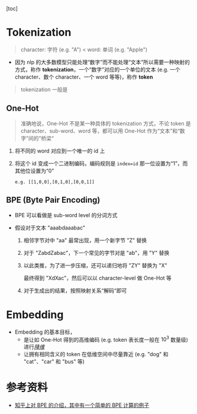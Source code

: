 [toc]

# Tokenization

> character: 字符 (e.g. "A") < word: 单词 (e.g. "Apple")

- 因为 nlp 的大多数模型只能处理“数字”而不能处理“文本”所以需要一种映射的方式，称作 **tokenization**，一个“数字”对应的一个单位的文本 (e.g. 一个 character、数个 character、一个 word 等等)，称作 **token**

> tokenization 一般是



## One-Hot

> 准确地说，One-Hot 不是某一种具体的 tokenization 方式，不论 token 是 character、sub-word、word 等，都可以用 One-Hot 作为“文本”和“数字”间的”桥梁“

1. 将不同的 word 对应到一个唯一的 id 上

2. 将这个 id 变成一个二进制编码，编码规则是 `index=id` 那一位设置为“1”，而其他位设置为“0”

   ```
   e.g. [[1,0,0],[0,1,0],[0,0,1]]
   ```



## BPE (Byte Pair Encoding)

- BPE 可以看做是 sub-word level 的分词方式

- 假设对于文本 "aaabdaaabac"

  1. 相邻字节对中 "aa" 最常出现，用一个新字节 "Z" 替换

  2. 对于 "ZabdZabac"，下一个常见的字节对是 "ab"，用 "Y" 替换

  3. 以此类推，为了进一步压缩，还可以递归地将 "ZY" 替换为 "X"

     最终得到 "XdXac"，然后可以以 character-level 做 One-Hot 等

  4. 对于生成出的结果，按照映射关系“解码“即可





# Embedding

- Embedding 的基本目标，
  - 是让如 One-Hot 得到的高维编码 (e.g. token 表长度一般在 $10^3$ 数量级) 进行<u>*降维*</u>
  - 让拥有相同含义的 token 在低维空间中尽量靠近 (e.g. "dog" 和 "cat"、"car" 和 "bus" 等)





# 参考资料

- [知乎上对 BPE 的介绍，其中有一个简单的 BPE 计算的例子](https://www.zhihu.com/search?type=content&q=BPE)